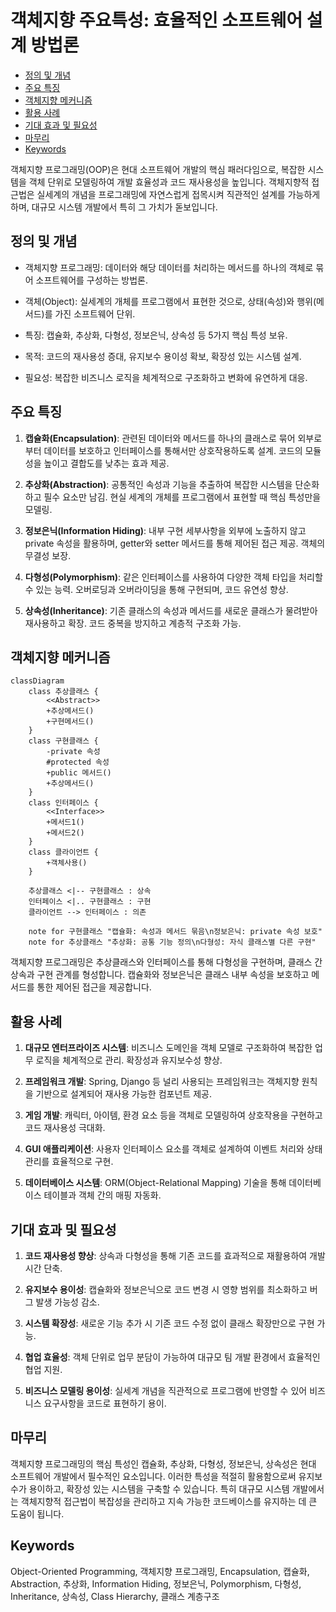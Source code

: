 # 객체지향 주요특성: 효율적인 소프트웨어 설계 방법론

<!-- mtoc-start -->

- [정의 및 개념](#정의-및-개념)
- [주요 특징](#주요-특징)
- [객체지향 메커니즘](#객체지향-메커니즘)
- [활용 사례](#활용-사례)
- [기대 효과 및 필요성](#기대-효과-및-필요성)
- [마무리](#마무리)
- [Keywords](#keywords)

<!-- mtoc-end -->

객체지향 프로그래밍(OOP)은 현대 소프트웨어 개발의 핵심 패러다임으로, 복잡한 시스템을 객체 단위로 모델링하여 개발 효율성과 코드 재사용성을 높입니다. 객체지향적 접근법은 실세계의 개념을 프로그래밍에 자연스럽게 접목시켜 직관적인 설계를 가능하게 하며, 대규모 시스템 개발에서 특히 그 가치가 돋보입니다.

## 정의 및 개념

- 객체지향 프로그래밍: 데이터와 해당 데이터를 처리하는 메서드를 하나의 객체로 묶어 소프트웨어를 구성하는 방법론.
- 객체(Object): 실세계의 개체를 프로그램에서 표현한 것으로, 상태(속성)와 행위(메서드)를 가진 소프트웨어 단위.

- 특징: 캡슐화, 추상화, 다형성, 정보은닉, 상속성 등 5가지 핵심 특성 보유.
- 목적: 코드의 재사용성 증대, 유지보수 용이성 확보, 확장성 있는 시스템 설계.
- 필요성: 복잡한 비즈니스 로직을 체계적으로 구조화하고 변화에 유연하게 대응.

## 주요 특징

1. **캡슐화(Encapsulation)**: 관련된 데이터와 메서드를 하나의 클래스로 묶어 외부로부터 데이터를 보호하고 인터페이스를 통해서만 상호작용하도록 설계. 코드의 모듈성을 높이고 결합도를 낮추는 효과 제공.

2. **추상화(Abstraction)**: 공통적인 속성과 기능을 추출하여 복잡한 시스템을 단순화하고 필수 요소만 남김. 현실 세계의 개체를 프로그램에서 표현할 때 핵심 특성만을 모델링.

3. **정보은닉(Information Hiding)**: 내부 구현 세부사항을 외부에 노출하지 않고 private 속성을 활용하며, getter와 setter 메서드를 통해 제어된 접근 제공. 객체의 무결성 보장.

4. **다형성(Polymorphism)**: 같은 인터페이스를 사용하여 다양한 객체 타입을 처리할 수 있는 능력. 오버로딩과 오버라이딩을 통해 구현되며, 코드 유연성 향상.

5. **상속성(Inheritance)**: 기존 클래스의 속성과 메서드를 새로운 클래스가 물려받아 재사용하고 확장. 코드 중복을 방지하고 계층적 구조화 가능.

## 객체지향 메커니즘

```mermaid
classDiagram
    class 추상클래스 {
        <<Abstract>>
        +추상메서드()
        +구현메서드()
    }
    class 구현클래스 {
        -private 속성
        #protected 속성
        +public 메서드()
        +추상메서드()
    }
    class 인터페이스 {
        <<Interface>>
        +메서드1()
        +메서드2()
    }
    class 클라이언트 {
        +객체사용()
    }

    추상클래스 <|-- 구현클래스 : 상속
    인터페이스 <|.. 구현클래스 : 구현
    클라이언트 --> 인터페이스 : 의존

    note for 구현클래스 "캡슐화: 속성과 메서드 묶음\n정보은닉: private 속성 보호"
    note for 추상클래스 "추상화: 공통 기능 정의\n다형성: 자식 클래스별 다른 구현"
```

객체지향 프로그래밍은 추상클래스와 인터페이스를 통해 다형성을 구현하며, 클래스 간 상속과 구현 관계를 형성합니다. 캡슐화와 정보은닉은 클래스 내부 속성을 보호하고 메서드를 통한 제어된 접근을 제공합니다.

## 활용 사례

1. **대규모 엔터프라이즈 시스템**: 비즈니스 도메인을 객체 모델로 구조화하여 복잡한 업무 로직을 체계적으로 관리. 확장성과 유지보수성 향상.

2. **프레임워크 개발**: Spring, Django 등 널리 사용되는 프레임워크는 객체지향 원칙을 기반으로 설계되어 재사용 가능한 컴포넌트 제공.

3. **게임 개발**: 캐릭터, 아이템, 환경 요소 등을 객체로 모델링하여 상호작용을 구현하고 코드 재사용성 극대화.

4. **GUI 애플리케이션**: 사용자 인터페이스 요소를 객체로 설계하여 이벤트 처리와 상태 관리를 효율적으로 구현.

5. **데이터베이스 시스템**: ORM(Object-Relational Mapping) 기술을 통해 데이터베이스 테이블과 객체 간의 매핑 자동화.

## 기대 효과 및 필요성

1. **코드 재사용성 향상**: 상속과 다형성을 통해 기존 코드를 효과적으로 재활용하여 개발 시간 단축.

2. **유지보수 용이성**: 캡슐화와 정보은닉으로 코드 변경 시 영향 범위를 최소화하고 버그 발생 가능성 감소.

3. **시스템 확장성**: 새로운 기능 추가 시 기존 코드 수정 없이 클래스 확장만으로 구현 가능.

4. **협업 효율성**: 객체 단위로 업무 분담이 가능하여 대규모 팀 개발 환경에서 효율적인 협업 지원.

5. **비즈니스 모델링 용이성**: 실세계 개념을 직관적으로 프로그램에 반영할 수 있어 비즈니스 요구사항을 코드로 표현하기 용이.

## 마무리

객체지향 프로그래밍의 핵심 특성인 캡슐화, 추상화, 다형성, 정보은닉, 상속성은 현대 소프트웨어 개발에서 필수적인 요소입니다. 이러한 특성을 적절히 활용함으로써 유지보수가 용이하고, 확장성 있는 시스템을 구축할 수 있습니다. 특히 대규모 시스템 개발에서는 객체지향적 접근법이 복잡성을 관리하고 지속 가능한 코드베이스를 유지하는 데 큰 도움이 됩니다.

## Keywords

Object-Oriented Programming, 객체지향 프로그래밍, Encapsulation, 캡슐화, Abstraction, 추상화, Information Hiding, 정보은닉, Polymorphism, 다형성, Inheritance, 상속성, Class Hierarchy, 클래스 계층구조
